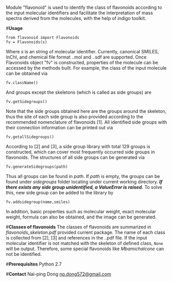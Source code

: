 Module "flavonoid" is used to identify the class of flavonoids according to the input molecular identifiers and facilitate the interpretation of mass spectra derived from the molecules, with the help of indigo toolkit.

#**Usage**
    
    from flavonoid import Flavonoids
    fv = Flavonoids(s)

Where *s* is an string of molecular identifier. Currently, canonical SMILES, InChI, and chemical file format ..mol and ..sdf are supported. Once Flavonoids object "fv" is constructed, properties of the molecule can be accessed by the methods built.
For example, the class of the input molecule can be obtained via

    fv.className()

And groups except the skeletons (which is called as side groups) are

    fv.getSidegroups()
    
Note that the side groups obtained here are the groups around the skeleton, thus the site of each side group is also provided according to the recommended nomenclature of flavonoids [1]. All identified side groups with their connection information can be printed out via

    fv.getallSidegroups()
    
According to [2] and [3], a side group library with total 129 groups is constructed, which can cover most frequently occurred side groups in flavonoids. The structures of all side groups can be generated via

    fv.generateSidegroups(path)

Thus all groups can be found in *path*. If *path* is empty, the groups can be found under *sidegroups* folder locating under current working directory. **_If there exists any side group unidentified, a ValueError is raised._** To solve this, new side group can be added to the library by

    fv.addsidegroup(name,smiles)
    
In addition, basic properties such as molecular weight, exact molecular weight, formula can also be obtained, and the image can be generated.

#**Classes of flavonoids**
The classes of flavonoids are summarized in *flavonoids_skeleton.pdf* provided current package. The name of each class is collected from [2], [3] and references in the ..pdf file. If the input molecular identifier is not matched with the skeleton of defined class, `None` will be output. Therefore, some special flavonoids like *Mbamichalcone* can not be identified.

#**Prerequisites**
Python 2.7

#**Contact**
Nai-ping Dong
np.dong572@gmail.com
